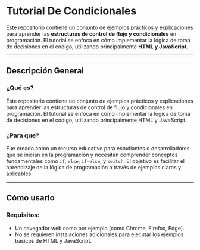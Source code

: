# Tutorial De Condicionales

Este repositorio contiene un conjunto de ejemplos prácticos y explicaciones para aprender las **estructuras de control de flujo y condicionales** en programación. El tutorial se enfoca en cómo implementar la lógica de toma de decisiones en el código, utilizando principalmente **HTML y JavaScript**.

---

## Descripción General

### ¿Qué es?
Este repositorio contiene un conjunto de ejemplos prácticos y explicaciones para aprender las estructuras de control de flujo y condicionales en programación. El tutorial se enfoca en cómo implementar la lógica de toma de decisiones en el código, utilizando principalmente HTML y JavaScript.

### ¿Para que?
Fue creado como un recurso educativo para estudiantes o desarrolladores que se inician en la programación y necesitan comprender conceptos fundamentales como `if`, `else`, `if-else`, y `switch`. El objetivo es facilitar el aprendizaje de la lógica de programación a través de ejemplos claros y aplicables.

---

## Cómo usarlo

### Requisitos:
*   Un navegador web como por ejemplo (como Chrome, Firefox, Edge).
*   No se requieren instalaciones adicionales para ejecutar los ejemplos básicos de HTML y JavaScript.
